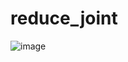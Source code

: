 # reduce_joint

![image](https://user-images.githubusercontent.com/5755200/196315851-7c2f307f-cd91-47be-bca9-641541426bc0.png)
